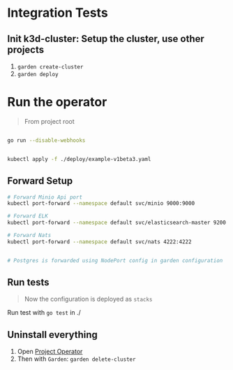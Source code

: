 
# Integration Tests

## Init k3d-cluster: Setup the cluster, use other projects

1. `garden create-cluster`
2. `garden deploy`



# Run the operator

> From project root

```bash

go run --disable-webhooks


kubectl apply -f ./deploy/example-v1beta3.yaml

```

## Forward Setup

```sh
# Forward Minio Api port
kubectl port-forward --namespace default svc/minio 9000:9000

# Forward ELK
kubectl port-forward --namespace default svc/elasticsearch-master 9200:9200

# Forward Nats
kubectl port-forward --namespace default svc/nats 4222:4222


# Postgres is forwarded using NodePort config in garden configuration
```


## Run tests

> Now the configuration is deployed as `stacks`

Run test with `go test` in ./


## Uninstall everything

1. Open [Project Operator](github.com/formancehq/stacks/components/operator)
2. Then with `Garden`: `garden delete-cluster`